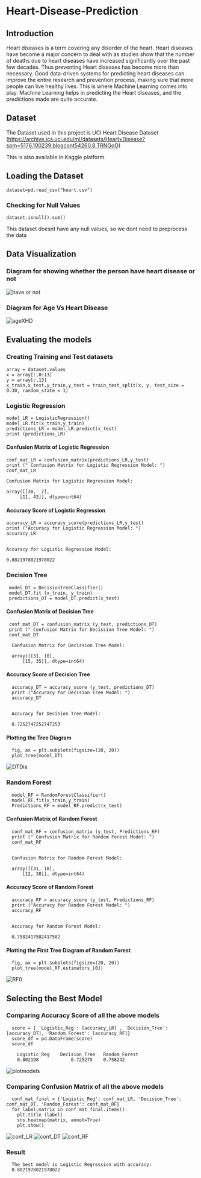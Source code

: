 # Heart-Disease-Prediction

## Introduction

Heart diseases is a term covering any disorder of the heart. Heart diseases have become a major concern to deal with as studies show that the number of deaths due to heart diseases have increased significantly over the past few decades. Thus preventing Heart diseases has become more than necessary. Good data-driven systems for predicting heart diseases can improve the entire research and prevention process, making sure that more people can live healthy lives. This is where Machine Learning comes into play. Machine Learning helps in predicting the Heart diseases, and the predictions made are quite accurate.

## Dataset

The Dataset used in this project is UCI Heart Disease Dataset (https://archive.ics.uci.edu/ml/datasets/Heart+Disease?spm=5176.100239.blogcont54260.8.TRNGoO)

This is also available in Kaggle platform.

## Loading the Dataset

    dataset=pd.read_csv("heart.csv")
  
### Checking for Null Values

    dataset.isnull().sum()
  
This dataset doesnt have any null values, so we dont need to preprocess the data

## Data Visualization

### Diagram for showing whether the person have heart disease or not

![have or not](https://user-images.githubusercontent.com/46325271/141688058-4533c198-9331-450e-a32f-3f5dec98bda9.png)

### Diagram for Age Vs Heart Disease

![ageXHD](https://user-images.githubusercontent.com/46325271/141688076-796cc59a-486a-4d63-8c0a-1d25b2b6bb8b.png)

## Evaluating the models

### Creating Training and Test datasets

    array = dataset.values
    x = array[:,0:13]
    y = array[:,13]
    x_train,x_test,y_train,y_test = train_test_split(x, y, test_size = 0.30, random_state = 1)
  
### Logistic Regression

    model_LR = LogisticRegression()
    model_LR.fit(x_train,y_train)
    predictions_LR = model_LR.predict(x_test)
    print (predictions_LR)
  
#### Confusion Matrix of Logistic Regression

    conf_mat_LR = confusion_matrix(predictions_LR,y_test)
    print (" Confusion Matrix for Logistic Regression Model: ")
    conf_mat_LR
  
    Confusion Matrix for Logistic Regression Model: 
  
    array([[30,  7],
         [11, 43]], dtype=int64)
  
#### Accuracy Score of Logistic Regression

    accuracy_LR = accuracy_score(predictions_LR,y_test)
    print ("Accuracy for Logistic Regression Model: ")
    accuracy_LR
  
  
    Accuracy for Logistic Regression Model: 

    0.8021978021978022


### Decision Tree

     model_DT = DecisionTreeClassifier()
     model_DT.fit (x_train, y_train)
     predictions_DT = model_DT.predict(x_test)
  
  
#### Confusion Matrix of Decision Tree

     conf_mat_DT = confusion_matrix (y_test, predictions_DT) 
     print (" Confusion Matrix for Decission Tree Model: ")
     conf_mat_DT
  
      Confusion Matrix for Decission Tree Model: 

      array([[31, 10],
          [15, 35]], dtype=int64)
       
#### Accuracy Score of Decision Tree

      accuracy_DT = accuracy_score (y_test, predictions_DT)
      print ("Accuracy for Decision Tree Model: ")
      accuracy_DT
  
  
      Accuracy for Decision Tree Model: 

      0.7252747252747253
  

#### Plotting the Tree Diagram

      fig, ax = plt.subplots(figsize=(20, 20))
      plot_tree(model_DT)

![DTDia](https://user-images.githubusercontent.com/46325271/141688327-090107f5-bddb-4c28-99bb-8bcd32a2d722.png)

### Random Forest

      model_RF = RandomForestClassifier()
      model_RF.fit(x_train,y_train)
      Predictions_RF = model_RF.predict(x_test)
  
  
#### Confusion Matrix of Random Forest

      conf_mat_RF = confusion_matrix (y_test, Predictions_RF)
      print (" Confusion Matrix for Random Forest Model: ")
      conf_mat_RF
  
  
      Confusion Matrix for Random Forest Model: 

      array([[31, 10],
          [12, 38]], dtype=int64)
       
#### Accuracy Score of Random Forest

      accuracy_RF = accuracy_score (y_test, Predictions_RF)
      print ("Accuracy for Random Forest Model: ")
      accuracy_RF


      Accuracy for Random Forest Model: 

      0.7582417582417582
  
  
#### Plotting the First Tree Diagram of Random Forest

      fig, ax = plt.subplots(figsize=(20, 20))
      plot_tree(model_RF.estimators_[0])
  
  ![RF0](https://user-images.githubusercontent.com/46325271/141688470-2606c2cc-b9de-4c78-ad6a-886a821b7b54.png)
  
## Selecting the Best Model

### Comparing Accuracy Score of all the above models

      score = { 'Logistic_Reg': [accuracy_LR] , 'Decision_Tree': [accuracy_DT], 'Random_Forest': [accuracy_RF]}
      score_df = pd.DataFrame(score)
      score_df

        Logistic_Reg 	Decision_Tree 	Random_Forest
        0.802198 	        0.725275 	0.758242
    
  ![plotmodels](https://user-images.githubusercontent.com/46325271/141688589-f5c2198b-ea71-4307-a939-489751dc4227.png)

### Comparing Confusion Matrix of all the above models

      conf_mat_final = {'Logistic_Reg': conf_mat_LR, 'Decision_Tree': conf_mat_DT, 'Random_Forest': conf_mat_RF}
      for label,matrix in conf_mat_final.items():
        plt.title (label)
        sns.heatmap(matrix, annot=True)
        plt.show()
    
    
  ![conf_LR](https://user-images.githubusercontent.com/46325271/141688643-85b8b46f-ba04-472d-bb5e-c21a46992a51.png)
  ![conf_DT](https://user-images.githubusercontent.com/46325271/141688649-c8c4c423-1db9-4f41-b22c-d4b2b286dc78.png)
  ![conf_RF](https://user-images.githubusercontent.com/46325271/141688655-d9844afe-39b1-4b6f-95a9-0bf88a234a1a.png)


### Result

      The best model is Logistic Regression with accuracy: 
      0.8021978021978022



